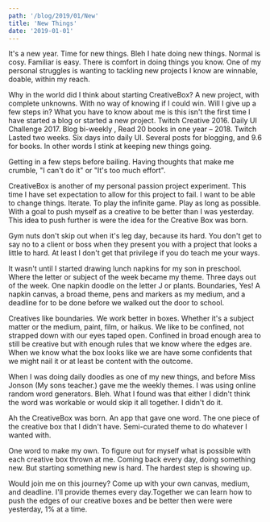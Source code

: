 ```yaml
---
path: '/blog/2019/01/New'
title: 'New Things'
date: '2019-01-01'
---
```


It's a new year. Time for new things. Bleh I hate doing new things. Normal is cosy. Familiar is easy. There is comfort in doing things you know. One of my personal struggles is wanting to tackling new projects I know are winnable, doable, within my reach.

Why in the world did I think about starting CreativeBox? A new project, with complete unknowns. With no way of knowing if I could win. Will I give up a few steps in? What you have to know about me is this isn't the first time I have started a blog or started a new project. Twitch Creative 2016. Daily UI Challenge 2017. Blog bi-weekly , Read 20 books in one year – 2018. Twitch Lasted two weeks. Six days into daily UI. Several posts for blogging, and 9.6 for books. In other words I stink at keeping new things going. 

Getting in a few steps before bailing. Having thoughts that make me crumble, "I can't do it" or "It's too much effort".

CreativeBox is another of my personal passion project experiment. This time I have set expectation to allow for this project to fail. I want to be able to change things. Iterate. To play the infinite game. Play as long as possible. With a goal to push myself as a creative to be better than I was yesterday. This idea to push further is were the idea for the Creative Box was born. 

Gym nuts don't skip out when it's leg day, because its hard. You don't get to say no to a client or boss when they present you with a project that looks a little to hard. At least I don't get that privilege if you do teach me your ways. 

It wasn't until I started drawing lunch napkins for my son in preschool. Where the letter or subject of the week became my theme. Three days out of the week. One napkin doodle on the letter J or plants. Boundaries, Yes! A napkin canvas, a broad theme, pens and markers as my medium, and a deadline for to be done before we walked out the door to school. 

Creatives like boundaries. We work better in boxes. Whether it's a subject matter or the medium, paint, film, or haikus. We like to be confined, not strapped down with our eyes taped open. Confined in broad enough area to still be creative but with enough rules that we know where the edges are. When we know what the box looks like we are have some confidents that we might nail it or at least be content with the outcome.
 
When I was doing daily doodles as one of my new things, and before Miss Jonson (My sons teacher.) gave me the weekly themes. I was using online random word generators. Bleh. What I found was that either I didn't think the word was workable or would skip it all together. I didn't do it.

Ah the CreativeBox was born. An app that gave one word. The one piece of the creative box that I didn't have. Semi-curated theme to do whatever I wanted with. 

One word to make my own. To figure out for myself what is possible with each creative box thrown at me. Coming back every day, doing something new. But starting something new is hard. The hardest step is showing up. 

Would join me on this journey? Come up with your own canvas, medium, and deadline. I'll provide themes every day.Together we can learn how to push the edges of our creative boxes and be better then were were yesterday, 1% at a time. 